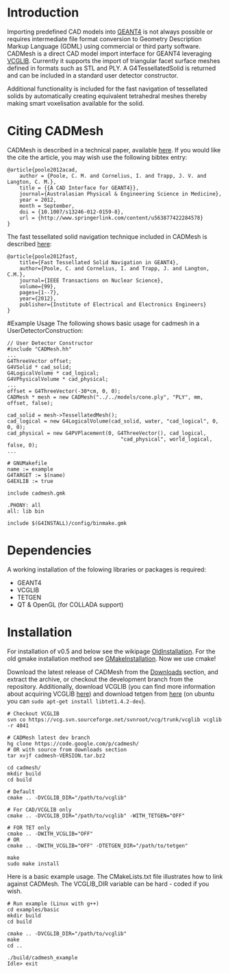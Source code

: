 # Introduction
Importing predefined CAD models into [GEANT4](http://www.geant4.org/geant4/) is not always possible or requires intermediate file format conversion to Geometry Description Markup Language (GDML) using commercial or third party software.
CADMesh is a direct CAD model import interface for GEANT4 leveraging [VCGLIB](http://vcg.sourceforge.net/index.php/Main_Page).
Currently it supports the import of triangular facet surface meshes defined in formats such as STL and PLY. A G4TessellatedSolid is returned and can be included in a standard user detector constructor.

Additional functionality is included for the fast navigation of tessellated solids by automatically creating equivalent tetrahedral meshes thereby making smart voxelisation available for the solid.

# Citing CADMesh
CADMesh is described in a technical paper, available [here](http://christopherpoole.github.com/A-CAD-interface-for-GEANT4/). If you would like the cite the article, you may wish use the following bibtex entry:

    @article{poole2012acad,
        author = {Poole, C. M. and Cornelius, I. and Trapp, J. V. and Langton, C. M.},
        title = {{A CAD Interface for GEANT4}},
        journal={Australasian Physical & Engineering Science in Medicine},
        year = 2012,
        month = September,
        doi = {10.1007/s13246-012-0159-8},
        url = {http://www.springerlink.com/content/u563877422284578}
    }

The fast tessellated solid navigation technique included in CADMesh is described [here](http://christopherpoole.github.com/Fast-tessellated-solid-navigation-in-GEANT4/):

    @article{poole2012fast,
        title={Fast Tessellated Solid Navigation in GEANT4},
        author={Poole, C. and Cornelius, I. and Trapp, J. and Langton, C.M.},
        journal={IEEE Transactions on Nuclear Science},
        volume={99},
        pages={1--7},
        year={2012},
        publisher={Institute of Electrical and Electronics Engineers}
    }

#Example Usage
The following shows basic usage for cadmesh in a UserDetectorConstruction:

    // User Detector Constructor
    #include "CADMesh.hh"
    ...
    G4ThreeVector offset;
    G4VSolid * cad_solid;
    G4LogicalVolume * cad_logical;
    G4VPhysicalVolume * cad_physical;
    ...
    offset = G4ThreeVector(-30*cm, 0, 0);
    CADMesh * mesh = new CADMesh("../../models/cone.ply", "PLY", mm, offset, false);

    cad_solid = mesh->TessellatedMesh();
    cad_logical = new G4LogicalVolume(cad_solid, water, "cad_logical", 0, 0, 0);
    cad_physical = new G4PVPlacement(0, G4ThreeVector(), cad_logical,
                                         "cad_physical", world_logical, false, 0);
    ...

    # GNUMakefile
    name := example
    G4TARGET := $(name)
    G4EXLIB := true

    include cadmesh.gmk

    .PHONY: all 
    all: lib bin 

    include $(G4INSTALL)/config/binmake.gmk


# Dependencies
A working installation of the folowing libraries or packages is required:
 * GEANT4
 * VCGLIB
 * TETGEN
 * QT & OpenGL (for COLLADA support)

# Installation
For installation of v0.5 and below see the wikipage [OldInstallation](http://code.google.com/p/cadmesh/wiki/OldInstallation). For the old gmake installation method see [GMakeInstallation](http://code.google.com/p/cadmesh/wiki/GMakeInstallation). Now we use cmake!

Download the latest release of CADMesh from the [Downloads](http://code.google.com/p/cadmesh/downloads/list) section, and extract the archive, or checkout the development branch from the repository.
Additionally, download VCGLIB (you can find more information about acquiring VCGLIB [here](http://vcg.sourceforge.net/index.php/Tutorial#Getting_VCG_Lib)) and download tetgen from [here](http://tetgen.berlios.de/) (on ubuntu you can `sudo apt-get install libtet1.4.2-dev`).

    # Checkout VCGLIB
    svn co https://vcg.svn.sourceforge.net/svnroot/vcg/trunk/vcglib vcglib -r 4041

    # CADMesh latest dev branch
    hg clone https://code.google.com/p/cadmesh/ 
    # OR with source from downloads section
    tar xvjf cadmesh-VERSION.tar.bz2

    cd cadmesh/
    mkdir build
    cd build

    # Default
    cmake .. -DVCGLIB_DIR="/path/to/vcglib"

    # For CAD/VCGLIB only 
    cmake .. -DVCGLIB_DIR="/path/to/vcglib" -WITH_TETGEN="OFF"

    # FOR TET only
    cmake .. -DWITH_VCGLIB="OFF"
    # OR
    cmake .. -DWITH_VCGLIB="OFF" -DTETGEN_DIR="/path/to/tetgen"

    make
    sudo make install


Here is a basic example usage. The CMakeLists.txt file illustrates how to link against CADMesh. The VCGLIB_DIR variable can be hard - coded if you wish.

    # Run example (Linux with g++)
    cd examples/basic
    mkdir build
    cd build

    cmake .. -DVCGLIB_DIR="/path/to/vcglib"
    make
    cd ..

    ./build/cadmesh_example
    Idle> exit

